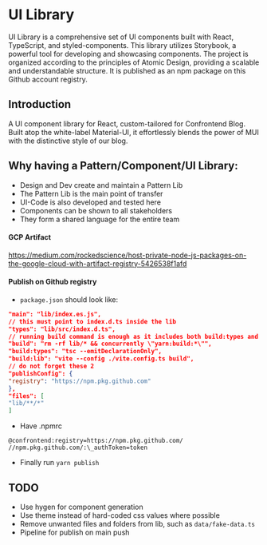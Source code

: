 # UI Library

UI Library is a comprehensive set of UI components built with React, TypeScript, and styled-components. This library utilizes Storybook, a powerful tool for developing and showcasing components. The project is organized according to the principles of Atomic Design, providing a scalable and understandable structure. It is published as an npm package on this Github account registry.

## Introduction

A UI component library for React, custom-tailored for Confrontend Blog. Built atop the white-label Material-UI, it effortlessly blends the power of MUI with the distinctive style of our blog.

## Why having a Pattern/Component/UI Library:

- Design and Dev create and maintain a Pattern Lib
- The Pattern Lib is the main point of transfer
- UI-Code is also developed and tested here
- Components can be shown to all stakeholders
- They form a shared language for the entire team

#### GCP Artifact

https://medium.com/rockedscience/host-private-node-js-packages-on-the-google-cloud-with-artifact-registry-5426538f1afd

#### Publish on Github registry

- `package.json` should look like:

```json
"main": "lib/index.es.js",
// this must point to index.d.ts inside the lib
"types": "lib/src/index.d.ts",
// running build command is enough as it includes both build:types and build:lib
"build": "rm -rf lib/* && concurrently \"yarn:build:*\"",
"build:types": "tsc --emitDeclarationOnly",
"build:lib": "vite --config ./vite.config.ts build",
// do not forget these 2
"publishConfig": {
"registry": "https://npm.pkg.github.com"
},
"files": [
"lib/**/*"
]
```

- Have .npmrc

```
@confrontend:registry=https://npm.pkg.github.com/
//npm.pkg.github.com/:\_authToken=token
```

- Finally run `yarn publish`

## TODO

- Use hygen for component generation
- Use theme instead of hard-coded css values where possible
- Remove unwanted files and folders from lib, such as `data/fake-data.ts`
- Pipeline for publish on main push
